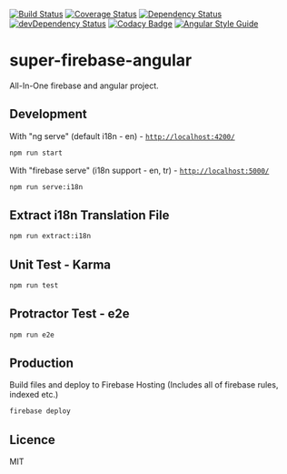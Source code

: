 [![Build Status](https://travis-ci.org/supermurat/super-firebase-angular.svg?branch=master)](https://travis-ci.org/supermurat/super-firebase-angular)
[![Coverage Status](https://coveralls.io/repos/github/supermurat/super-firebase-angular/badge.svg?branch=master)](https://coveralls.io/github/supermurat/super-firebase-angular?branch=master)
[![Dependency Status](https://david-dm.org/supermurat/super-firebase-angular.svg)](https://david-dm.org/supermurat/super-firebase-angular)
[![devDependency Status](https://david-dm.org/supermurat/super-firebase-angular/dev-status.svg)](https://david-dm.org/supermurat/super-firebase-angular?type=dev)
[![Codacy Badge](https://api.codacy.com/project/badge/Grade/d8bd28c7d9e4499aa0e0cee622fe2352)](https://www.codacy.com/app/supermurat/super-firebase-angular?utm_source=github.com&amp;utm_medium=referral&amp;utm_content=supermurat/super-firebase-angular&amp;utm_campaign=Badge_Grade)
[![Angular Style Guide](https://mgechev.github.io/angular2-style-guide/images/badge.svg)](https://angular.io/styleguide)

# super-firebase-angular
All-In-One firebase and angular project.

## Development
With "ng serve" (default i18n - en) - [`http://localhost:4200/`](http://localhost:4200/)
```sh
npm run start
```
With "firebase serve" (i18n support - en, tr) - [`http://localhost:5000/`](http://localhost:5000/)
```sh
npm run serve:i18n
```

## Extract i18n Translation File
```sh
npm run extract:i18n
```

## Unit Test - Karma
```sh
npm run test
```

## Protractor Test - e2e 
```sh
npm run e2e
```

## Production

Build files and deploy to Firebase Hosting (Includes all of firebase rules, indexed etc.)

```sh
firebase deploy
```

## Licence

MIT